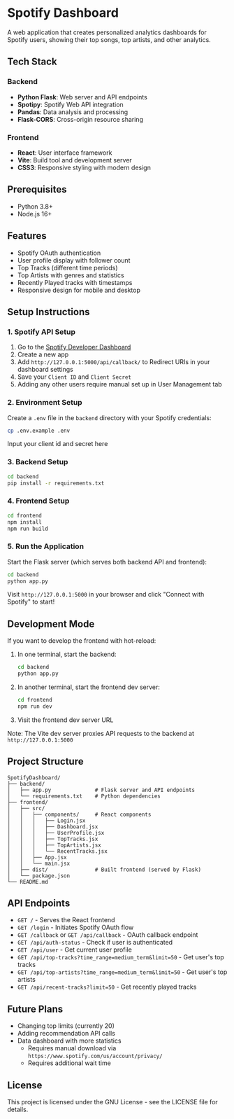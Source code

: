 # Spotify Dashboard

A web application that creates personalized analytics dashboards for Spotify users, showing their top songs, top artists, and other analytics.

## Tech Stack

### Backend
- **Python Flask**: Web server and API endpoints
- **Spotipy**: Spotify Web API integration
- **Pandas**: Data analysis and processing
- **Flask-CORS**: Cross-origin resource sharing

### Frontend
- **React**: User interface framework
- **Vite**: Build tool and development server
- **CSS3**: Responsive styling with modern design

## Prerequisites

- Python 3.8+
- Node.js 16+

## Features

- Spotify OAuth authentication
- User profile display with follower count
- Top Tracks (different time periods)
- Top Artists with genres and statistics
- Recently Played tracks with timestamps
- Responsive design for mobile and desktop

## Setup Instructions

### 1. Spotify API Setup

1. Go to the [Spotify Developer Dashboard](https://developer.spotify.com/dashboard/)
2. Create a new app
3. Add `http://127.0.0.1:5000/api/callback/` to Redirect URIs in your dashboard settings
4. Save your `Client ID` and `Client Secret`
5. Adding any other users require manual set up in User Management tab

### 2. Environment Setup

Create a `.env` file in the `backend` directory with your Spotify credentials:

```bash
cp .env.example .env
```

Input your client id and secret here

### 3. Backend Setup

```bash
cd backend
pip install -r requirements.txt
```

### 4. Frontend Setup

```bash
cd frontend
npm install
npm run build
```

### 5. Run the Application

Start the Flask server (which serves both backend API and frontend):

```bash
cd backend
python app.py
```

Visit `http://127.0.0.1:5000` in your browser and click "Connect with Spotify" to start!

## Development Mode

If you want to develop the frontend with hot-reload:

1. In one terminal, start the backend:
   ```bash
   cd backend
   python app.py
   ```

2. In another terminal, start the frontend dev server:
   ```bash
   cd frontend
   npm run dev
   ```

3. Visit the frontend dev server URL 

Note: The Vite dev server proxies API requests to the backend at `http://127.0.0.1:5000`

## Project Structure

```
SpotifyDashboard/
├── backend/
│   ├── app.py              # Flask server and API endpoints
│   └── requirements.txt    # Python dependencies
├── frontend/
│   ├── src/
│   │   ├── components/     # React components
│   │   │   ├── Login.jsx
│   │   │   ├── Dashboard.jsx
│   │   │   ├── UserProfile.jsx
│   │   │   ├── TopTracks.jsx
│   │   │   ├── TopArtists.jsx
│   │   │   └── RecentTracks.jsx
│   │   ├── App.jsx
│   │   └── main.jsx
│   ├── dist/               # Built frontend (served by Flask)
│   └── package.json
└── README.md
```

## API Endpoints

- `GET /` - Serves the React frontend
- `GET /login` - Initiates Spotify OAuth flow
- `GET /callback` or `GET /api/callback` - OAuth callback endpoint
- `GET /api/auth-status` - Check if user is authenticated
- `GET /api/user` - Get current user profile
- `GET /api/top-tracks?time_range=medium_term&limit=50` - Get user's top tracks
- `GET /api/top-artists?time_range=medium_term&limit=50` - Get user's top artists
- `GET /api/recent-tracks?limit=50` - Get recently played tracks

## Future Plans

- Changing top limits (currently 20)
- Adding recommendation API calls
- Data dashboard with more statistics 
   - Requires manual download via `https://www.spotify.com/us/account/privacy/`
   - Requires additional wait time 

## License

This project is licensed under the GNU License - see the LICENSE file for details.
